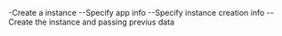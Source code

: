 -Create a instance
--Specify app info
--Specify instance creation info
--Create the instance and passing previus data